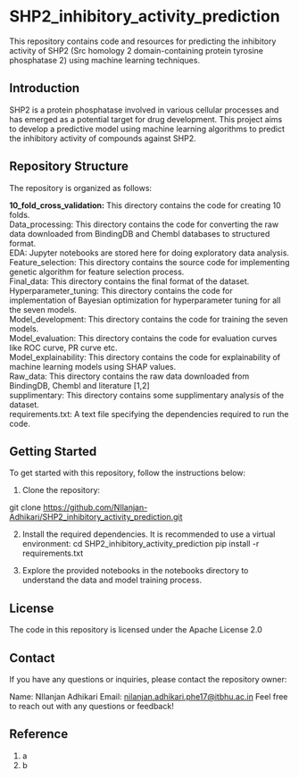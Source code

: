 # SHP2_inhibitory_activity_prediction

This repository contains code and resources for predicting the inhibitory activity of SHP2 (Src homology 2 domain-containing protein tyrosine phosphatase 2) using machine learning techniques.

## Introduction
SHP2 is a protein phosphatase involved in various cellular processes and has emerged as a potential target for drug development. This project aims to develop a predictive model using machine learning algorithms to predict the inhibitory activity of compounds against SHP2.

## Repository Structure
The repository is organized as follows:<br>

<b>10_fold_cross_validation:</b> This directory contains the code for creating 10 folds.<br>
Data_processing: This directory contains the code for converting the raw data downloaded from BindingDB and Chembl databases to structured format.<br>
EDA: Jupyter notebooks are stored here for doing exploratory data analysis.<br>
Feature_selection: This directory contains the source code for implementing genetic algorithm for feature selection process.<br>
Final_data: This directory contains the final format of the dataset.<br>
Hyperparameter_tuning: This directory contains the code for implementation of Bayesian optimization for hyperparameter tuning for all the seven models.<br>
Model_development: This directory contains the code for training the seven models.<br>
Model_evaluation: This directory contains the code for evaluation curves like ROC curve, PR curve etc.<br>
Model_explainability: This directory contains the code for explainability of machine learning models using SHAP values.<br>
Raw_data: This directory contains the raw data downloaded from BindingDB, Chembl and literature [1,2]<br>
supplimentary: This directory contains some supplimentary analysis of the dataset.<br>
requirements.txt: A text file specifying the dependencies required to run the code.<br>

## Getting Started
To get started with this repository, follow the instructions below:

1. Clone the repository:

git clone https://github.com/NIlanjan-Adhikari/SHP2_inhibitory_activity_prediction.git

2. Install the required dependencies. It is recommended to use a virtual environment:
cd SHP2_inhibitory_activity_prediction
pip install -r requirements.txt

3. Explore the provided notebooks in the notebooks directory to understand the data and model training process.

## License
The code in this repository is licensed under the Apache License 2.0

## Contact
If you have any questions or inquiries, please contact the repository owner:

Name: NIlanjan Adhikari
Email: nilanjan.adhikari.phe17@itbhu.ac.in
Feel free to reach out with any questions or feedback!

## Reference
1. a
2. b
